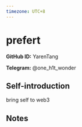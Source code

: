 ```yaml
---
timezone: UTC+8
---
```


# prefert

**GitHub ID:** YarenTang

**Telegram:** @one_h1t_wonder

## Self-introduction

bring self to web3

## Notes

<!-- Content_START -->


<!-- Content_END -->
